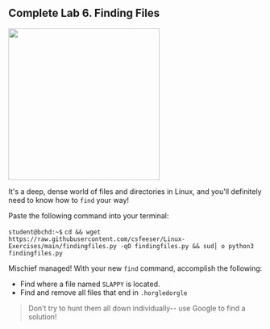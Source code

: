 ## Complete Lab 6. Finding Files

<img src="https://i.redd.it/3zoe90gmq7y51.jpg" width="300"/>

It's a deep, dense world of files and directories in Linux, and you'll definitely need to know how to `find` your way!

Paste the following command into your terminal:

`student@bchd:~$` `cd && wget https://raw.githubusercontent.com/csfeeser/Linux-Exercises/main/findingfiles.py -qO findingfiles.py && sud│
o python3 findingfiles.py`

Mischief managed! With your new `find` command, accomplish the following:

- Find where a file named `SLAPPY` is located. 
- Find and remove all files that end in `.horgledorgle`
> Don’t try to hunt them all down individually-- use Google to find a solution!

